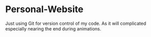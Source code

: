 # Personal-Website

Just using Git for version control of my code. As it will complicated especially nearing the end during animations.
